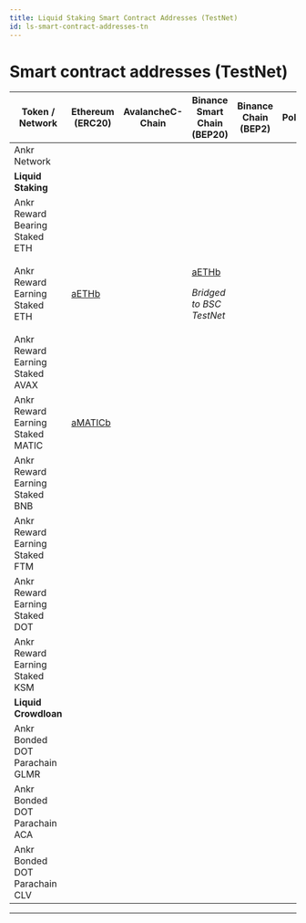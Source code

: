 ```yaml
---
title: Liquid Staking Smart Contract Addresses (TestNet)
id: ls-smart-contract-addresses-tn
---
```


# Smart contract addresses (TestNet)

| Token / Network  | Ethereum (ERC20) |AvalancheC-Chain | Binance Smart Chain (BEP20) | Binance Chain (BEP2) | Polygon  | Fantom  |
| -------------------------------- | -------------------------------------------------------------------------------------------- | ---------------------------------------------------------------------------------------------------------------------------------------------------------------------------------------------- | ----------------------------------------------------------------------------------------------------------------------------------- | --------------------------------------------------- | ------------------------------------------------------------------------------------------------------------------------------------------------------------------------------------------------------------- | -------------------------------------------------------------------------------------------------------------------------------------------------------------------------------------------- |
| Ankr Network                     |  |  |  |  |  |  |
| **Liquid Staking**               |  |  |  |  |  |  |
| Ankr Reward Bearing Staked ETH   |  |  |  |  |  |  |
| Ankr Reward Earning Staked ETH   | [aETHb](https://goerli.etherscan.io/token/0xe64fcf6327bb016955efd36e75a852085270c374) |  | <p>[aETHb](https://testnet.bscscan.com/token/0x1f28e2faa7debf805e2ffbb1d6a104170dd64521)</p><p><em>Bridged to BSC TestNet</em></p>   |  |  |  | 
| Ankr Reward Earning Staked AVAX  |  |  |  |  |  |  |
| Ankr Reward Earning Staked MATIC | [aMATICb](https://goerli.etherscan.io/token/0x655d2db109f703aa85db46cb25e90806ddaf64cd) |  |  |  |  |  |
| Ankr Reward Earning Staked BNB   |  |  |  |  |  |  |
| Ankr Reward Earning Staked FTM   |  |  |  |  |  |  |
| Ankr Reward Earning Staked DOT   |  |  |  |  |  |  |
| Ankr Reward Earning Staked KSM   |  |  |  |  |  |  |
| **Liquid Crowdloan**            |  |  |  |  |  |  |
| Ankr Bonded DOT Parachain GLMR   |  |  |  |  |  |  |
| Ankr Bonded DOT Parachain ACA    |  |  |  |  |  |  |
| Ankr Bonded DOT Parachain CLV    |  |  |  |  |  |  |

****